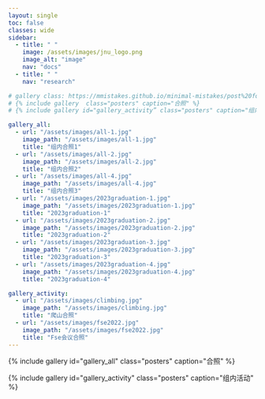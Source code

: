 ```yaml
---
layout: single
toc: false
classes: wide
sidebar:
  - title: " "
    image: /assets/images/jnu_logo.png
    image_alt: "image"
    nav: "docs"
  - title: " "
    nav: "research"

# gallery class: https://mmistakes.github.io/minimal-mistakes/post%20formats/post-gallery/
# {% include gallery  class="posters" caption="合照" %}
# {% include gallery id="gallery_activity” class="posters" caption="组内活动" %}

gallery_all:
  - url: "/assets/images/all-1.jpg"
    image_path: "/assets/images/all-1.jpg"
    title: "组内合照1"
  - url: "/assets/images/all-2.jpg"
    image_path: "/assets/images/all-2.jpg"
    title: "组内合照2"
  - url: "/assets/images/all-4.jpg"
    image_path: "/assets/images/all-4.jpg"
    title: "组内合照3"
  - url: "/assets/images/2023graduation-1.jpg"
    image_path: "/assets/images/2023graduation-1.jpg"
    title: "2023graduation-1"
  - url: "/assets/images/2023graduation-2.jpg"
    image_path: "/assets/images/2023graduation-2.jpg"
    title: "2023graduation-2"
  - url: "/assets/images/2023graduation-3.jpg"
    image_path: "/assets/images/2023graduation-3.jpg"
    title: "2023graduation-3"
  - url: "/assets/images/2023graduation-4.jpg"
    image_path: "/assets/images/2023graduation-4.jpg"
    title: "2023graduation-4"

gallery_activity:
  - url: "/assets/images/climbing.jpg"
    image_path: "/assets/images/climbing.jpg"
    title: "爬山合照"
  - url: "/assets/images/fse2022.jpg"
    image_path: "/assets/images/fse2022.jpg"
    title: "Fse会议合照"
---
```



{% include gallery id="gallery_all" class="posters" caption="合照" %}

{% include gallery id="gallery_activity" class="posters" caption="组内活动" %}
